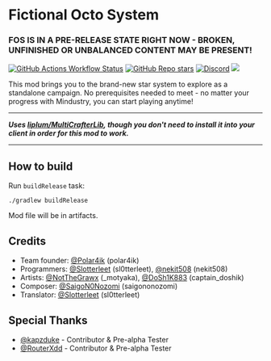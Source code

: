 # Fictional Octo System
### FOS IS IN A PRE-RELEASE STATE RIGHT NOW - BROKEN, UNFINISHED OR UNBALANCED CONTENT MAY BE PRESENT!

[![GitHub Actions Workflow Status](https://img.shields.io/github/actions/workflow/status/TeamOct/fictional-octo-system/workflow-build.yml)](https://github.com/TeamOct/fictional-octo-system/actions)
[![GitHub Repo stars](https://img.shields.io/github/stars/TeamOct/fictional-octo-system)](https://github.com/TeamOct/fictional-octo-system/stargazers)
[![Discord](https://img.shields.io/discord/833695554767683656?label=Team%20Oct%20Discord)](https://discord.gg/F9j8WvU4Bv)
[![](https://jitpack.io/v/TeamOct/fictional-octo-system.svg)](https://jitpack.io/#TeamOct/fictional-octo-system)


This mod brings you to the brand-new star system to explore as a standalone campaign. No prerequisites needed to meet - no matter your progress with Mindustry, you can start playing anytime!

---
***Uses [liplum/MultiCrafterLib](https://github.com/liplum/MultiCrafterLib), though you don't need to install it into your client in order for this mod to work.***

---

## How to build
Run `buildRelease` task:

```shell
./gradlew buildRelease
```

Mod file will be in artifacts.


## Credits
- Team founder: [@Polar4ik](https://github.com/Polar4ik) (polar4ik)
- Programmers: [@Slotterleet](https://github.com/Slotterleet) (sl0tterleet), [@nekit508](https://github.com/nekit508) (nekit508)
- Artists: [@NotTheGrawx](https://github.com/NotTheGrawx) (_motyaka), [@DoSh1K883](https://github.com/DoSh1K883) (captain_doshik)
- Composer: [@SaigoN0Nozomi](https://github.com/SaigoN0Nozomi) (saigononozomi)
- Translator: [@Slotterleet](https://github.com/Slotterleet) (sl0tterleet)

## Special Thanks
- [@kapzduke](https://github.com/kapzduke) - Contributor & Pre-alpha Tester
- [@RouterXdd](https://github.com/RouterXdd) - Contributor & Pre-alpha Tester


